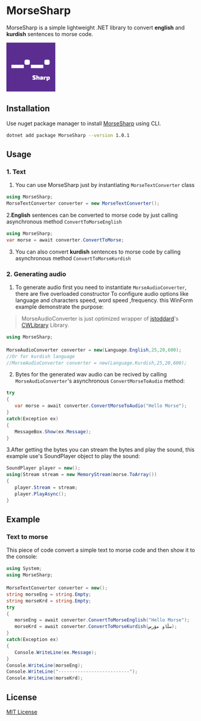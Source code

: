 # MorseSharp
MorseSharp is a simple lightweight .NET library to convert **english** and **kurdish** sentences to morse code.

![alt text](https://github.com/p6laris/MorseSharp/blob/master/MorseSharp.png?raw=true)

## Installation
Use nuget package manager to install [MorseSharp](https://www.nuget.org/packages/MorseSharp) using CLI.
```bash
dotnet add package MorseSharp --version 1.0.1
```
## Usage
### 1. Text
1. You can use MorseSharp just by instantiating `MorseTextConverter` class

```C#
using MorseSharp;
MorseTextConverter converter = new MorseTextConverter();
```
2.__English__ sentences can be converted to morse code by just calling asynchronous method `ConvertToMorseEnglish`

```C#
using MorseSharp;
var morse = await converter.ConvertToMorse;
```
3. You can also convert __kurdish__ sentences to morse code by calling asynchronous method `ConvertToMorseKurdish`
### 2. Generating audio
1. To generate audio first you need to instantiate ``MorseAudioConverter``, there are five overloaded constructor
To configure audio options like language and characters speed, word speed ,frequency. this WinForm example demonstrate the purpose:
> MorseAudioConverter is just optimized wrapper of [jstoddard](https://github.com/jstoddard)'s [CWLibrary](https://github.com/jstoddard/CWLibrary) Library.
```C#
using MorseSharp;

MorseAudioConverter converter = new(Language.English,25,20,600);
//Or for kurdish language
//MorseAudioConverter converter = new(Language.Kurdish,25,20,600);

```
2. Bytes for the generated wav audio can be recived by calling ``MorseAudioConverter``'s asynchronous ``ConvertMorseToAudio`` method:
```C#
try
{
   var morse = await converter.ConvertMorseToAudio("Hello Morse");
}
catch(Exception ex)
{
   MessageBox.Show(ex.Message);
}
```
3.After getting the bytes you can stream the bytes and play the sound, this example use's SoundPlayer object to play the sound:
```C#
SoundPlayer player = new();
using(Stream stream = new MemoryStream(morse.ToArray())
{
   player.Stream = stream;
   player.PlayAsync();
}
```
## Example 
### Text to morse
This piece of code convert a simple text to morse code and then show it to the console:
```C#
using System;
using MorseSharp;

MorseTextConverter converter = new();
string morseEng = string.Empty;
string morseKrd = string.Empty;
try
{
   morseEng = await converter.ConvertToMorseEnglish("Hello Morse");
   morseKrd = await converter.ConvertToMorseKurdish(سڵاو مۆرس);
}
catch(Exception ex)
{
   Console.WriteLine(ex.Message);
}
Console.WriteLine(morseEng);
Console.WriteLine("--------------------------");
Console.WriteLine(morseKrd);
```

## License
[MIT License](LICENSE)

